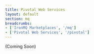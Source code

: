 ```yaml
---
title: Pivotal Web Services
layout: default
section: mq
breadcrumbs:
- ['IronMQ Marketplaces', '/mq']
- ['Pivotal Web Services', '/pivotal']
---
```


(Coming Soon)